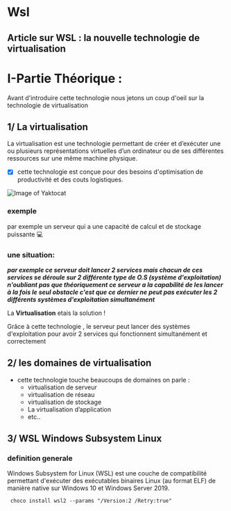 # Wsl
## Article sur WSL : la nouvelle technologie de virtualisation


# I-Partie Théorique :
Avant d'introduire cette technologie nous jetons un coup d'oeil sur la technologie de virtualisation
## 1/ La virtualisation
La virtualisation est une technologie permettant de créer et d’exécuter une ou plusieurs représentations virtuelles d’un ordinateur ou de ses différentes ressources sur une même machine physique.

- [x] cette technologie est conçue pour des besoins d'optimisation de productivité et des couts logistiques.

![Image of Yaktocat](https://base.imgix.net/files/base/ebm/ehstoday/image/2019/03/ehstoday_3561_problemsolution.png?auto=format&fit=crop&h=432&w=768)

### exemple
par exemple  un serveur qui  a une  capacité de calcul et de stockage puissante :computer:

### une situation: 
_**par exemple ce serveur doit lancer 2 services mais chacun de ces services se déroule sur 2 différente type de O.S (système d'exploitation) 
n'oubliant pas que théoriquement ce serveur a la capabilité de les lancer à la fois le seul obstacle c'est que ce dernier ne peut pas exécuter les 2 différents systèmes d'exploitation simultanément**_

 La **Virtualisation** etais la solution !

 Grâce à cette technologie  , le serveur peut  lancer des systèmes d'exploitation pour avoir 2 services qui fonctionnent simultanément et correctement 

## 2/ les domaines de virtualisation 

- cette technologie touche beaucoups de domaines on parle : 
  - virtualisation de serveur
  - virtualisation de réseau
  - virtualisation de stockage
  - La virtualisation d’application
  - etc..

## 3/ WSL Windows Subsystem Linux 
###      definition generale 
 Windows Subsystem for Linux (WSL) est une couche de compatibilité permettant d'exécuter des exécutables binaires Linux (au format ELF) de manière native sur Windows 10 et Windows Server 2019.

```
 choco install wsl2 --params "/Version:2 /Retry:true"

```












